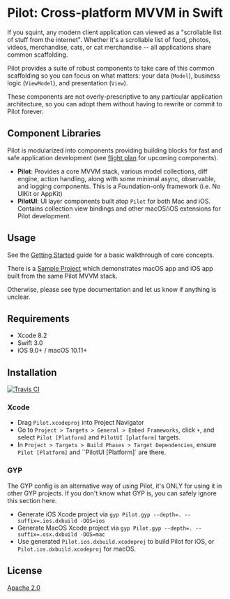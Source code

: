 # Pilot: Cross-platform MVVM in Swift

If you squint, any modern client application can viewed as a "scrollable list of stuff from the internet". Whether it's a scrollable list of food, photos, videos, merchandise, cats, or cat merchandise -- all applications share common scaffolding.

Pilot provides a suite of robust components to take care of this common scaffolding so you can focus on what matters: your data (`Model`), business logic (`ViewModel`), and presentation (`View`).

These components are not overly-prescriptive to any particular application architecture, so you can adopt them without having to rewrite or commit to Pilot forever.

## Component Libraries

Pilot is modularized into components providing building blocks for fast and safe application development (see [flight plan](Documentation/Flight%20Plan.md) for upcoming components).

- **Pilot**: Provides a core MVVM stack, various model collections, diff engine, action handling, along with some minimal async, observable, and logging components. This is a Foundation-only framework (i.e. No UIKit or AppKit)
- **PilotUI**: UI layer components built atop `Pilot` for both Mac and iOS. Contains collection view bindings and other macOS/iOS extensions for Pilot development.

## Usage

See the [Getting Started](Documentation/Getting%20Started.md) guide for a basic walkthrough of core concepts.

There is a [Sample Project](Examples/iTunesSearch) which demonstrates macOS app and iOS app built from the same Pilot MVVM stack.

Otherwise, please see type documentation and let us know if anything is unclear.

## Requirements

- Xcode 8.2
- Swift 3.0
- iOS 9.0+ / macOS 10.11+

## Installation

[![Travis CI](https://travis-ci.org/dropbox/pilot.svg?branch=master)](https://travis-ci.org/dropbox/pilot)

### Xcode

- Drag `Pilot.xcodeproj` into Project Navigator
- Go to `Project > Targets > General > Embed Frameworks`, click `+`, and select `Pilot [Platform]` and `PilotUI [platform]` targets.
- In `Project > Targets > Build Phases > Target Dependencies`, ensure `Pilot [Platform]` and ``PilotUI [Platform]` are there.

### GYP

The GYP config is an alternative way of using Pilot, it's ONLY for using it in other GYP projects.
If you don't know what GYP is, you can safely ignore this section here.

- Generate iOS Xcode project via `gyp Pilot.gyp --depth=. --suffix=.ios.dxbuild -DOS=ios`
- Generate MacOS Xcode project via `gyp Pilot.gyp --depth=. --suffix=.osx.dxbuild -DOS=mac`
- Use generated `Pilot.ios.dxbuild.xcodeproj` to build Pilot for iOS, or `Pilot.ios.dxbuild.xcodeproj` for macOS.

## License

[Apache 2.0](LICENSE)


